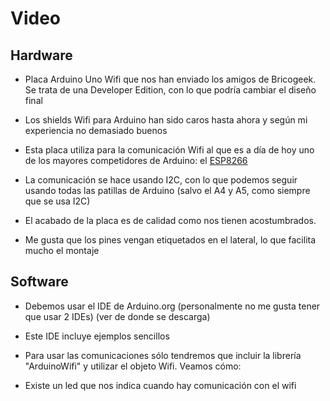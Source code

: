 # Video

## Hardware

* Placa Arduino Uno Wifi que nos han enviado los amigos de Bricogeek. Se trata de una Developer Edition, con lo que podría cambiar el diseño final

* Los shields Wifi para Arduino han sido caros hasta ahora y según mi experiencia no demasiado buenos

* Esta placa utiliza para la comunicación Wifi al que es a día de hoy uno de los mayores competidores de Arduino: el [ESP8266](http://www.esp8266.com/)

* La comunicación se hace usando I2C, con lo que podemos seguir usando todas las patillas de Arduino (salvo el A4 y A5, como siempre que se usa I2C)

* El acabado de la placa es de calidad como nos tienen acostumbrados.

* Me gusta que los pines vengan etiquetados en el lateral, lo que facilita mucho el montaje

## Software

* Debemos usar el IDE de Arduino.org (personalmente no me gusta tener que usar 2 IDEs)
(ver de donde se descarga)

* Este IDE incluye ejemplos sencillos

* Para usar las comunicaciones sólo tendremos que incluir la librería "ArduinoWifi" y utilizar el objeto Wifi. Veamos cómo:

* Existe un led que nos indica cuando hay comunicación con el wifi
